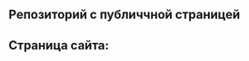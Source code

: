 ## Репозиторий с публиччной страницей

## Страница сайта:
<!--Вставить ссылку на публичную страницу-->